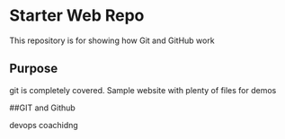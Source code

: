 # Starter Web Repo

This repository is for showing how Git and GitHub work

## Purpose
git is completely covered.
Sample website with plenty of files for demos

##GIT and Github

devops coachidng 
